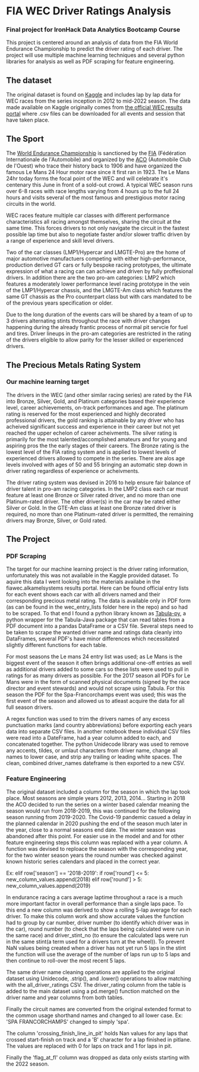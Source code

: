 # FIA WEC Driver Ratings Analysis

### Final project for IronHack Data Analytics Bootcamp Course

This project is centered around an analysis of data from the FIA World Endurance Championship to predict the driver rating of each driver. The project will use multiple machine learning techniques and several python libraries for analysis as well as PDF scraping for feature engineering.

## The dataset

The original dataset is found on [Kaggle](https://www.kaggle.com/datasets/tristenterracciano/fia-wec-lap-data-20122022) and includes lap by lap data for WEC races from the series inception in 2012 to mid-2022 season. The data made available on Kaggle originally comes from [the official WEC results portal](http://fiawec.alkamelsystems.com/) where .csv files can be downloaded for all events and session that have taken place. 

## The Sport

The [World Endurance Championship](fiawec.com) is sanctioned by the [FIA](fia.com) (Fédération Internationale de l'Automobile) and organized by the [ACO](https://www.lemans.org/en) (Automobile Club de l'Ouest) who trace their history back to 1906 and have organized the famous Le Mans 24 Hour motor race since it first ran in 1923. The Le Mans 24hr today forms the focal point of the WEC and will celebrate it's centenary this June in front of a sold-out crowd. 
A typical WEC season runs over 6-8 races with race lengths varying from 4 hours up to the full 24 hours and visits several of the most famous and prestigious motor racing circuits in the world. 

WEC races feature multiple car classes with different performance characteristics all racing amongst themselves, sharing the circuit at the same time. This forces drivers to not only navigate the circuit in the fastest possible lap time but also to negotiate faster and/or slower traffic driven by a range of experience and skill level drivers.  

Two of the car classes (LMP1/Hypercar and LMGTE-Pro) are the home of major automotive manufactuers competing with either high-performance, production derived GT cars or fully bespoke racing prototypes, the ultimate expression of what a racing can can achieve and driven by fully proffesional drivers. In addition there are the two pro-am categories: LMP2 which features a moderately lower performance level racing prototype in the vein of the LMP1/Hypercar chassis, and the LMGTE-Am class which features the same GT chassis as the Pro counterpart class but with cars mandated to be of the previous years specification or older.

Due to the long duration of the events cars will be shared by a team of up to 3 drivers alternating stints throughout the race with driver changes happening during the already frantic process of normal pit servcie for fuel and tires. Driver lineups in the pro-am categories are restricted in the rating of the drivers eligible to allow parity for the lesser skilled or experienced drivers.

## The Precious Metals Rating System 
### Our machine learning target

The drivers in the WEC (and other similar racing series) are rated by the FIA into Bronze, Silver, Gold, and Platinum categories based their experience level, career achievements, on-track performances and age. The platinum rating is reserved for the most experienced and highly decorated professional drivers, the gold ranking is attainable by any driver who has acheived significant success and experience in their career but not yet reached the upper echelon of career acheivments. The silver rating is primarily for the most talented/accomplished amateurs and for young and aspiring pros the the early stages of their careers. The Bronze rating is the lowest level of the FIA rating system and is applied to lowest levels of experienced drivers allowed to compete in the series. There are alos age levels involved with ages of 50 and 55 bringing an automatic step down in driver rating regardless of experience or acheivments. 

The driver rating system was devised in 2016 to help ensure fair balance of driver talent in pro-am racing categories. In the LMP2 class each car must feature at least one Bronze or Silver rated driver, and no more than one Platinum-rated driver. The other driver(s) in the car may be rated either Silver or Gold. In the GTE-Am class at least one Bronze rated driver is required, no more than one Platinum-rated driver is permitted, the remaining drivers may Bronze, Silver, or Gold rated.

## The Project

### PDF Scraping

The target for our machine learning project is the driver rating information, unfortunately this was not available in the Kaggle provided dataset. To aquire this data I went looking into the materials availabe in the fiawec.alkamelsystems results portal. Here can be found official entry lists for each event shows each car with all drivers named and their corresponding precious metal rating. The data is available only in PDF form (as can be found in the wec_entry_lists folder here in the repo) and so had to be scraped. To that end I found a python library known as [Tabula-py](https://tabula-py.readthedocs.io/en/latest/index.html), a python wrapper for the Tabula-Java package that can read tables from a PDF document into a pandas DataFrame or a CSV file. Several steps need to be taken to scrape the wanted driver name and ratings data cleanly into DataFrames, several PDF's have minor differences which necessitated slightly different functions for each table. 

For most seasons the Le mans 24 entry list was used; as Le Mans is the biggest event of the season it often brings additional one-off entries as well as additional drivers added to some cars so these lists were used to pull in ratings for as many drivers as possible. For the 2017 season all PDFs for Le Mans were in the form of scanned physical documents (signed by the race director and event stewards) and would not scrape using Tabula. For this season the PDF for the Spa-Francorchamps event was used; this was the first event of the season and allowed us to atleast acquire the data for all full season drivers.

A regex function was used to trim the drivers names of any excess punctuation marks (and country abbreviations) before exporting each years data into separate CSV files. In another notebook these individual CSV files were read into a DateFrame, had a year column added to each, and concatenated together. The python Unidecode library was used to remove any accents, tildes, or umlaut characters from driver name, change all names to lower case, and strip any trailing or leading white spaces. The clean, combined driver_names dateframe is then exported to a new CSV.

### Feature Engineering

The original dataset included a column for the season in which the lap took place. Most seasons are simple years 2012, 2013, 2014...
Starting in 2018 the ACO decided to run the series on a winter based calendar meaning the season would run from 2018-2019, this was continued for the following season running from 2019-2020. The Covid-19 pandemic casued a delay in the planned calendar in 2020 pushing the end of the season much later in the year, close to a normal seasons end date. The winter season was abandoned after this point.
For easier use in the model and and for other feature engineering steps this column was replaced with a year column.  A function was devised to reploace the season with the corresponding year, for the two winter season years the round number was checked against known historic series calendars and placed in the correct year. 

Ex: elif row['season'] == '2018-2019':
            if row['round'] <= 5:
                new_column_values.append(2018)
            elif row['round'] > 5:
                new_column_values.append(2019)
                
In endurance racing a cars average laptime throughout a race is a much more important factor in overall performance than a single laps pace. To this end a new column was derived to show a rolling 5-lap average for each driver. To make this column work and show accurate values the function had to group by car number, driver number (to identify which driver was in the car), round number (to check that the laps being calculated were run in the same race) and driver_stint_no (to ensure the calculated laps were run in the same stint(a term used for a drivers turn at the wheel)). To prevent NaN values being created when a driver has not yet run 5 laps in the stint the function will use the average of the number of laps run up to 5 laps and then continue to roll-over the most recent 5 laps. 

The same driver name cleaning operations are applied to the original dataset using Unidecode, .strip(), and .lower() operations to allow matching with the all_driver_ratings CSV. The driver_rating column from the table is added to the main dataset using a pd.merge() function matched on the driver name and year columns from both tables.

Finally the circuit names are converted from the original extended format to the common usage shorthand names and changed to all lower case. 
Ex: 'SPA FRANCORCHAMPS' changed to simply 'spa'.

The column 'crossing_finish_line_in_pit' holds Nan values for any laps that crossed start-finish on track and a 'B' character for a lap finished in pitlane. The values are replaced with 0 for laps on track and 1 for laps in pit.

Finally the 'flag_at_fl' column was dropped as data only exists starting with the 2022 season.

                


